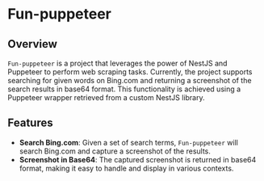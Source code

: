 # Fun-puppeteer

## Overview

`Fun-puppeteer` is a project that leverages the power of NestJS and Puppeteer to perform web scraping tasks. Currently, the project supports searching for given words on Bing.com and returning a screenshot of the search results in base64 format. This functionality is achieved using a Puppeteer wrapper retrieved from a custom NestJS library.

## Features

- **Search Bing.com**: Given a set of search terms, `Fun-puppeteer` will search Bing.com and capture a screenshot of the results.
- **Screenshot in Base64**: The captured screenshot is returned in base64 format, making it easy to handle and display in various contexts.
